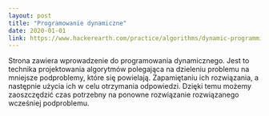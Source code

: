 ```yaml
---
layout: post
title: "Programowanie dynamiczne"
date: 2020-01-01
link: https://www.hackerearth.com/practice/algorithms/dynamic-programming/introduction-to-dynamic-programming-1/tutorial/
---
```

Strona zawiera wprowadzenie do programowania dynamicznego. Jest to technika projektowania algorytmów polegająca na dzieleniu problemu na mniejsze podproblemy, które się powielają. Zapamiętaniu ich rozwiązania, a następnie użycia ich w celu otrzymania odpowiedzi. Dzięki temu możemy zaoszczędzić czas potrzebny na ponowne rozwiązanie rozwiązanego wcześniej podproblemu.
